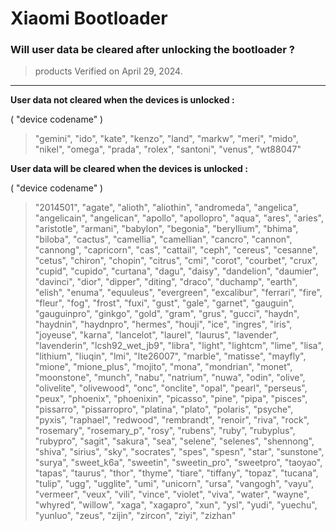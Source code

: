 # Xiaomi Bootloader

### Will user data be cleared after unlocking the bootloader ?

> products Verified on April 29, 2024.

----

**User data not cleared when the devices is unlocked :**

( "device codename" )
>"gemini", "ido", "kate", "kenzo", "land", "markw", "meri", "mido", "nikel", "omega", "prada", "rolex", "santoni", "venus", "wt88047"

**User data will be cleared when the devices is unlocked :**

( "device codename" )
>"2014501", "agate", "alioth", "aliothin", "andromeda", "angelica", "angelicain", "angelican", "apollo", "apollopro", "aqua", "ares", "aries", "aristotle", "armani", "babylon", "begonia", "beryllium", "bhima", "biloba", "cactus", "camellia", "camellian", "cancro", "cannon", "cannong", "capricorn", "cas", "cattail", "ceph", "cereus", "cesanne", "cetus", "chiron", "chopin", "citrus", "cmi", "corot", "courbet", "crux", "cupid", "cupido", "curtana", "dagu", "daisy", "dandelion", "daumier", "davinci", "dior", "dipper", "diting", "draco", "duchamp", "earth", "elish", "enuma", "equuleus", "evergreen", "excalibur", "ferrari", "fire", "fleur", "fog", "frost", "fuxi", "gust", "gale", "garnet", "gauguin", "gauguinpro", "ginkgo", "gold", "gram", "grus", "gucci", "haydn", "haydnin", "haydnpro", "hermes", "houji", "ice", "ingres", "iris", "joyeuse", "karna", "lancelot", "laurel", "laurus", "lavender", "lavenderin", "lcsh92_wet_jb9", "libra", "light", "lightcm", "lime", "lisa", "lithium", "liuqin", "lmi", "lte26007", "marble", "matisse", "mayfly", "mione", "mione_plus", "mojito", "mona", "mondrian", "monet", "moonstone", "munch", "nabu", "natrium", "nuwa", "odin", "olive", "olivelite", "olivewood", "onc", "onclite", "opal", "pearl", "perseus", "peux", "phoenix", "phoenixin", "picasso", "pine", "pipa", "pisces", "pissarro", "pissarropro", "platina", "plato", "polaris", "psyche", "pyxis", "raphael", "redwood", "rembrandt", "renoir", "riva", "rock", "rosemary", "rosemary_p", "rosy", "rubens", "ruby", "rubyplus", "rubypro", "sagit", "sakura", "sea", "selene", "selenes", "shennong", "shiva", "sirius", "sky", "socrates", "spes", "spesn", "star", "sunstone", "surya", "sweet_k6a", "sweetin", "sweetin_pro", "sweetpro", "taoyao", "tapas", "taurus", "thor", "thyme", "tiare", "tiffany", "topaz", "tucana", "tulip", "ugg", "ugglite", "umi", "unicorn", "ursa", "vangogh", "vayu", "vermeer", "veux", "vili", "vince", "violet", "viva", "water", "wayne", "whyred", "willow", "xaga", "xagapro", "xun", "ysl", "yudi", "yuechu", "yunluo", "zeus", "zijin", "zircon", "ziyi", "zizhan"